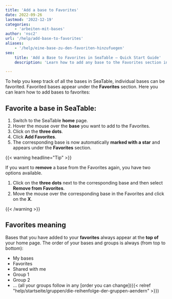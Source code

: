 ```yaml
---
title: 'Add a base to Favorites'
date: 2022-09-26
lastmod: '2022-12-19'
categories:
    - 'arbeiten-mit-bases'
author: 'nsc2'
url: '/help/add-base-to-favorites'
aliases:
    - '/help/eine-base-zu-den-favoriten-hinzufuegen'
seo:
    title: 'Add a Base to Favorites in SeaTable – Quick Start Guide'
    description: 'Learn how to add any base to the Favorites section in SeaTable for fast and easy access to your most important bases. Step-by-step instructions.'

---
```


To help you keep track of all the bases in SeaTable, individual bases can be favorited. Favorited bases appear under the **Favorites** section. Here you can learn how to add bases to favorites:

## Favorite a base in SeaTable:

1. Switch to the SeaTable **home** page.
1. Hover the mouse over the **base** you want to add to the Favorites.
1. Click on the **three dots**.
1. Click **Add Favorites**.
1. The corresponding base is now automatically **marked with a star** and appears under the **Favorites** section.

{{< warning headline="Tip" >}}

If you want to **remove** a base from the Favorites again, you have two options available.

1. Click on the **three dots** next to the corresponding base and then select **Remove from Favorites**.
2. Move the mouse over the corresponding base in the Favorites and click on the **X**.

{{< /warning >}}

## Favorites meaning

Bases that you have added to your **favorites** always appear at the **top of** your home page. The order of your bases and groups is always (from top to bottom):

- My bases
- Favorites
- Shared with me
- Group 1
- Group 2
- … (all your groups follow in any [order you can change]({{< relref "help/startseite/gruppen/die-reihenfolge-der-gruppen-aendern" >}})
